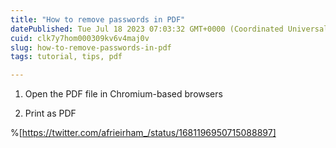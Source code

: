 ```yaml
---
title: "How to remove passwords in PDF"
datePublished: Tue Jul 18 2023 07:03:32 GMT+0000 (Coordinated Universal Time)
cuid: clk7y7hom000309kv6v4maj0v
slug: how-to-remove-passwords-in-pdf
tags: tutorial, tips, pdf

---
```


1. Open the PDF file in Chromium-based browsers
    
2. Print as PDF
    

%[https://twitter.com/afrieirham_/status/1681196950715088897]